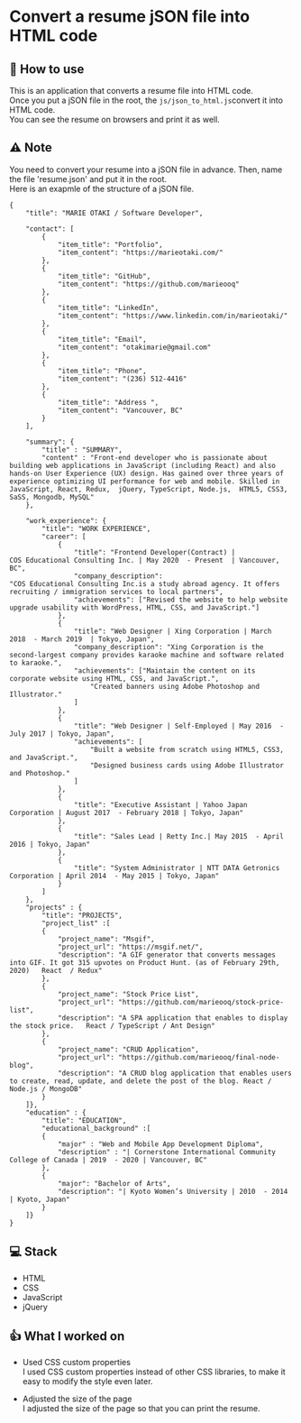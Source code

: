 # Convert a resume jSON file into HTML code

## :book: How to use

This is an application that converts a resume file into HTML code.<br>
Once you put a jSON file in the root, the `js/json_to_html.js`convert it into HTML code.<br>
You can see the resume on browsers and print it as well.

## :warning: Note

You need to convert your resume into a jSON file in advance. Then, name the file 'resume.json' and put it in the root.<br>
Here is an exapmle of the structure of a jSON file.

```
{
    "title": "MARIE OTAKI / Software Developer",

    "contact": [
        {
            "item_title": "Portfolio",
            "item_content": "https://marieotaki.com/"
        },
        {
            "item_title": "GitHub",
            "item_content": "https://github.com/marieooq"
        },
        {
            "item_title": "LinkedIn",
            "item_content": "https://www.linkedin.com/in/marieotaki/"
        },
        {
            "item_title": "Email",
            "item_content": "otakimarie@gmail.com"
        },
        {
            "item_title": "Phone",
            "item_content": "(236) 512-4416"
        },
        {
            "item_title": "Address ",
            "item_content": "Vancouver, BC"
        }
    ],

    "summary": {
        "title" : "SUMMARY",
        "content" : "Front-end developer who is passionate about building web applications in JavaScript (including React) and also hands-on User Experience (UX) design. Has gained over three years of experience optimizing UI performance for web and mobile. Skilled in JavaScript, React, Redux,  jQuery, TypeScript, Node.js,  HTML5, CSS3, SaSS, Mongodb, MySQL"
    },

    "work_experience": {
        "title": "WORK EXPERIENCE",
        "career": [
            {
                "title": "Frontend Developer(Contract) | COS Educational Consulting Inc. | May 2020  - Present  | Vancouver, BC",
                "company_description": "COS Educational Consulting Inc.is a study abroad agency. It offers recruiting / immigration services to local partners",
                "achievements": ["Revised the website to help website upgrade usability with WordPress, HTML, CSS, and JavaScript."]
            },
            {
                "title": "Web Designer | Xing Corporation | March 2018  - March 2019  | Tokyo, Japan",
                "company_description": "Xing Corporation is the second-largest company provides karaoke machine and software related to karaoke.",
                "achievements": ["Maintain the content on its corporate website using HTML, CSS, and JavaScript.",
                    "Created banners using Adobe Photoshop and Illustrator."
                ]
            },
            {
                "title": "Web Designer | Self-Employed | May 2016  - July 2017 | Tokyo, Japan",
                "achievements": [
                    "Built a website from scratch using HTML5, CSS3, and JavaScript.",
                    "Designed business cards using Adobe Illustrator and Photoshop."
                ]
            },
            {
                "title": "Executive Assistant | Yahoo Japan Corporation | August 2017  - February 2018 | Tokyo, Japan"
            },
            {
                "title": "Sales Lead | Retty Inc.| May 2015  - April 2016 | Tokyo, Japan"
            },
            {
                "title": "System Administrator | NTT DATA Getronics Corporation | April 2014  - May 2015 | Tokyo, Japan"
            }   
        ]
    },
    "projects" : {
        "title": "PROJECTS",
        "project_list" :[
        {
            "project_name": "Msgif",
            "project_url": "https://msgif.net/",
            "description": "A GIF generator that converts messages into GIF. It got 315 upvotes on Product Hunt. (as of February 29th, 2020)   React  / Redux" 
        },
        {
            "project_name": "Stock Price List",
            "project_url": "https://github.com/marieooq/stock-price-list",
            "description": "A SPA application that enables to display the stock price.   React / TypeScript / Ant Design"
        },
        {
            "project_name": "CRUD Application",
            "project_url": "https://github.com/marieooq/final-node-blog",
            "description": "A CRUD blog application that enables users to create, read, update, and delete the post of the blog. React / Node.js / MongoDB"
        }
    ]},
    "education" : {
        "title": "EDUCATION",
        "educational_background" :[
        {
            "major" : "Web and Mobile App Development Diploma",
            "description" : "| Cornerstone International Community College of Canada | 2019  - 2020 | Vancouver, BC"
        },
        {
            "major": "Bachelor of Arts",
            "description": "| Kyoto Women’s University | 2010  - 2014 | Kyoto, Japan"
        }
    ]}
}
```


## :computer: Stack

- HTML
- CSS
- JavaScript
- jQuery

## :thumbsup: What I worked on

- Used CSS custom properties <br>
  I used CSS custom properties instead of other CSS libraries, to make it easy to modify the style even later.

- Adjusted the size of the page <br>
  I adjusted the size of the page so that you can print the resume.
